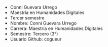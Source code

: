 - Conni Guevara Urrego
- Maestría en Humanidades Digitales
- Tercer semestre
- Nombre: Conni Guevara Urrego
- Carrera: Maestría en Humanidades Digitales
- Semestre: Tercero (3°) 
- Usuario Github: cogueur